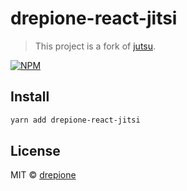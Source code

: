 # drepione-react-jitsi
> This project is a fork of [jutsu](https://github.com/this-fifo/jutsu).
> 

[![NPM](https://img.shields.io/npm/v/drepione-react-jitsi.svg)](https://www.npmjs.com/package/drepione-react-jutsu)

## Install

```bash
yarn add drepione-react-jitsi
```

## License

MIT © [drepione](https://github.com/drepione)
